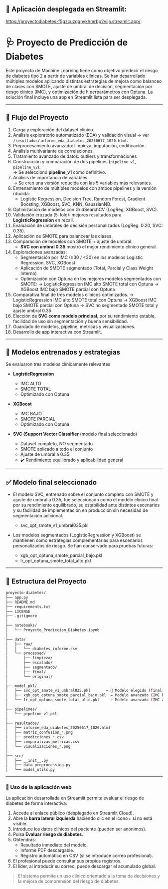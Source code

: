 ## 🔗 Aplicación desplegada en Streamlit:
https://proyectodiabetes-f5gzcuzggnykhmrbp2vjja.streamlit.app/

# 🩺 Proyecto de Predicción de Diabetes

Este proyecto de Machine Learning tiene como objetivo predecir el riesgo de diabetes tipo 2 a partir de variables clínicas. Se han desarrollado múltiples modelos aplicando distintas estrategias de mejora como balanceo de clases con SMOTE, ajuste de umbral de decisión, segmentación por riesgo clínico (IMC), y optimización de hiperparámetros con Optuna. La solución final incluye una app en Streamlit lista para ser desplegada.

---

## 🔄 Flujo del Proyecto

1. Carga y exploración del dataset clínico.
2. Análisis exploratorio automatizado (EDA) y validación visual → ver `/resultados/informe_eda_diabetes_20250617_1020.html`.
3. Preprocesamiento avanzado: limpieza, imputación, codificación.
4. Análisis multivariante de correlaciones.
5. Tratamiento avanzado de datos: outliers y transformaciones
6. Construcción y comparación de dos pipelines (`pipeline_v1`, `pipeline_v2`).  
   → Se seleccionó **pipeline_v1** como definitivo.
7. Análisis de importancia de variables.  
   → Se creó una versión reducida con las 5 variables más relevantes.
8. Entrenamiento de múltiples modelos con ambos pipelines y la versión rducida:
   - Logistic Regression, Decision Tree, Random Forest, Gradient Boosting, XGBoost, SVC, KNN, GaussianNB.
9. Optimización de modelos con GridSearchCV (LogReg, XGBoost, SVC).
10. Validación cruzada (5-fold): mejores resultados para **LogisticRegression** en recall.
11. Evaluación de umbrales de decisión personalizados (LogReg: 0.20, SVC: 0.35).
12. Aplicación de SMOTE para balancear las clases.
13. Comparación de modelos con SMOTE + ajuste de umbral:
    - **SVC con umbral 0.35** mostró el mejor rendimiento clínico general.
14. Exploraciones avanzadas:
    - Segmentación por IMC (≥30 / <30) en los modelos Logistic Regression, SVC, XGBoost
    - Aplicación de SMOTE segmentado (Total, Parcial y Class Weight Interno)
    - Optimización con Optuna en los mejores modelos segmentados con SMOTE:
	  → LogisticRegression IMC alto SMOTE total con Optuna
 	  → XGBoost IMC bajo SMOTE parcial con Optuna
15. Comparativa final de tres modelos clínicos optimizados.
	  → LogisticRegression IMC alto SMOTE total con Optuna
 	  → XGBoost IMC bajo SMOTE parcial con Optuna
	  → SVC no segmentado SMOTE total y ajuste umbral 0.35
16. Elección de **SVC como modelo principal**, por su rendimiento estable, facilidad de uso sin segmentación y buena sensibilidad.
17. Guardado de modelos, pipeline, métricas y visualizaciones.
18. Desarrollo de app interactiva con Streamlit.

---

## 🧠 Modelos entrenados y estrategias

Se evaluaron tres modelos clínicamente relevantes:

- **LogisticRegression**  
  - IMC ALTO  
  - SMOTE TOTAL  
  - Optimizado con Optuna

- **XGBoost**  
  - IMC BAJO  
  - SMOTE PARCIAL  
  - Optimizado con Optuna

- **SVC (Support Vector Classifier** (modelo final seleccionado)  
  - Dataset completo, NO segmentado  
  - SMOTE aplicado a todo el conjunto  
  - Ajuste de umbral a 0.35  
  - ✔️ Rendimiento equilibrado y aplicabilidad general

---

## ✅ Modelo final seleccionado

- El modelo SVC, entrenado sobre el conjunto completo con SMOTE y ajuste de umbral a 0.35, fue seleccionado como el modelo clínico final por su rendimiento equilibrado, su estabilidad ante distintos escenarios y su facilidad de implementación en producción sin necesidad de segmentación adicional.  
	- svc_opt_smote_v1_umbral035.pkl

- Los modelos segmentados (LogisticRegression y XGBoost) se mantienen como estrategias complementarias para escenarios personalizados de riesgo. Se han conservado para pruebas futuras:
	- xgb_opt_optuna_smote_parcial_bajo.pkl
	- lr_opt_optuna_smote_total_alto.pkl

---

## 📁 Estructura del Proyecto

```bash
proyecto-diabetes/
├── app.py
├── README.md
├── requirements.txt
├── LICENSE
├── .gitignore
│
├── notebooks/
│   └── Proyecto_Prediccion_Diabetes.ipynb
│
├── data/
│   ├── raw/
│   │   └── diabetes_informe.csv
│   └── processed/
│       ├── limpieza/
│       ├── escalado/
│       ├── segmentado/
│       ├── final/
│       └── original/
│
├── model_pkl/
│   ├── svc_opt_smote_v1_umbral035.pkl       ← 🧠 Modelo elegido (final)
│   ├── xgb_opt_optuna_smote_parcial_bajo.pkl  ← Modelo avanzado (IMC bajo)
│   └── lr_opt_optuna_smote_total_alto.pkl     ← Modelo avanzado (IMC alto)
│
├── pipelines/
│   └── pipeline_v1.pkl
│
├── resultados/
│   ├── informe_eda_diabetes_20250617_1020.html
│   ├── matriz_confusion_*.png
│   ├── predicciones_*.csv
│   ├── comparativas_metricas.csv
│   └── visualizaciones_*.png
│
├── src/
│   ├── __init__.py
│   ├── data_preprocessing.py
│   └── model_utils.py

```
---

### 🚀 Uso de la aplicación web

La aplicación desarrollada en Streamlit permite evaluar el riesgo de diabetes de forma interactiva:

1. Accede al enlace público (desplegado en Streamlit Cloud).
2. Abre la **barra lateral izquierda** haciendo clic en el icono `▸` si no está visible.
3. Introduce los datos clínicos del paciente (pueden ser anónimos).
4. Pulsa **Evaluar riesgo de diabetes**.
5. Obtendrás:
   - Resultado inmediato del modelo.
   - Informe PDF descargable.
   - Registro automático en CSV (si se introduce correo profesional).
6. El profesional puede consultar sus propios registros.
7. El líder, al introducir su correo, puede descargar el acumulado global.

> El sistema permite un uso clínico orientado a la toma de decisiones y la mejora de comprensión del riesgo de diabetes.



